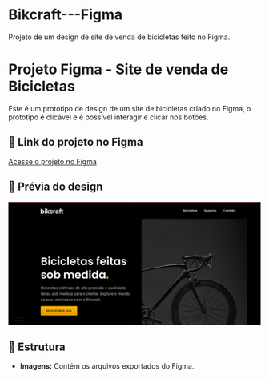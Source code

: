 # Bikcraft---Figma
Projeto de um design de site de venda de bicicletas feito no Figma.
# Projeto Figma - Site de venda de Bicicletas

Este é um prototipo de design de um site de bicicletas criado no Figma, o prototipo é clicável e é possivel interagir e clicar nos botões.

## 🔗 Link do projeto no Figma
[Acesse o projeto no Figma]([https://figma.com/file/exemplo](https://www.figma.com/proto/BpiDM9VEcvQ1FJs8GtrHbl/bikcraft?node-id=29-184&p=f&t=eoMXQjXz13l1IPJr-1&scaling=min-zoom&content-scaling=fixed&page-id=0%3A1&starting-point-node-id=29%3A184))

## 📸 Prévia do design
![Prévia](imagens/preview.png)

## 📂 Estrutura
- **Imagens:** Contém os arquivos exportados do Figma.


